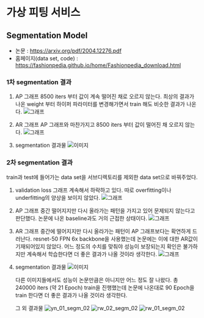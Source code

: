 # 가상 피팅 서비스

## Segmentation Model
- 논문 : https://arxiv.org/pdf/2004.12276.pdf
- 홈페이지(data set, code) : https://fashionpedia.github.io/home/Fashionpedia_download.html

### 1차 segmentation 결과
1. AP 그래프
   8500 iters 부터 값이 계속 떨어진 채로 오르지 않는다. 최상의 결과가 나온 weight 부터 하이퍼 파라미터를 변경해가면서 train 해도 비슷한 결과가 나온다.
  ![그래프](https://www.notion.so/segmentation-tracking_01-520761d7902e43bcb40a09ef63cb532d?pvs=4#a91f1d1be8cf4d5f9196c7695d47906a)

2. AR 그래프
   AP 그래프와 마찬가지고 8500 iters 부터 값이 떨어진 채 오르지 않는다.
  ![그래프](https://www.notion.so/segmentation-tracking_01-520761d7902e43bcb40a09ef63cb532d?pvs=4#8e4c3d6eb70b43cab4a045957787353d)

3. segmentation 결과물
   ![이미지](https://www.notion.so/24-23-03-22-c53dbbd440b0425fb652e38cb1a12e58?pvs=4#42b9e3e41d7d4dc49f1833051acbe6b8)

### 2차 segmentation 결과
train과 test에 들어가는 data set을 서브디렉토리를 제외한 data set으로 바꿔주었다. 
1. validation loss 그래프
   계속해서 하락하고 있다. 따로 overfitting이나 underfitting의 양상을 보이지 않았다.
   ![그래프](https://github.com/soy53/AIFFEL/assets/116326867/a874d416-7cce-4c68-8b68-b33d6893daab)

2. AP 그래프
   중간 떨어지지만 다시 올라가는 패턴을 가지고 있어 문제되지 않는다고 판단했다. 논문에 나온 baseline과도 거의 근접한 상태이다.
   ![그래프](https://github.com/soy53/AIFFEL/assets/116326867/ce4511af-c0b3-4c69-be93-9f3bcc135085)

3. AR 그래프
   중간에 떨어지지만 다시 올라가는 패턴이 AP 그래프보다는 확연하게 드러난다. resnet-50 FPN 6x backbone을 사용했는데 논문에는 이에 대한 AR값이 기재되어있지 않았다.
   어느 정도의 수치를 맞춰야 성능이 보장되는지 확인은 불가하지만 계속해서 학습한다면 더 좋은 결과가 나올 것이라 생각한다.
   ![그래프](https://github.com/soy53/AIFFEL/assets/116326867/eda919cc-c569-4289-b5ca-6e5bfed42699)

4. segmentation 결과물
   ![이미지](https://github.com/soy53/AIFFEL/assets/116326867/69423acc-0595-48ba-8ca3-ca7d26b625a3)

   다른 이미지들에서도 성능이 논문만큼은 아니지만 어느 정도 잘 나왔다.
   총 240000 iters (약 21 Epoch) train을 진행했는데 논문에 나온대로 90 Epoch을 train 한다면 더 좋은 결과가 나올 것이라 생각한다.
   
   그 외 결과물
   ![yn_01_segm_02](https://github.com/soy53/AIFFEL/assets/116326867/36fa90d5-e935-47d2-a449-f97c59994ebd)
   ![rw_02_segm_02](https://github.com/soy53/AIFFEL/assets/116326867/999cb01b-59da-48fc-8c7b-6eadb2734512)
   ![rw_01_segm_02](https://github.com/soy53/AIFFEL/assets/116326867/d54a5ca4-39ef-4df9-9636-107370109499)

   
